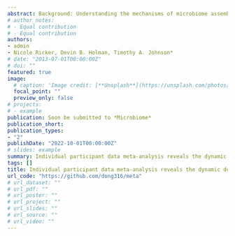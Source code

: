 ```yaml
---
abstract: Background: Understanding the mechanisms of microbiome assembly during host development is crucial for successful modulation of the gut microbiome in an attempt to regulate host health and growth. However, the constantly changing nature of the gut microbiota and previous incomplete characterization of the swine intestinal microbiome has likely contributed to inconsistent results in the regulation of host phenotype through microbial interventions as antibiotic alternatives. Previous cross-sectional comparisons or longitudinal investigations have examined large time intervals, which may overlook important dynamics of the swine gut microbiome that occur on a daily timescale. Detailed characterization of the swine gut microbiome through meta-analysis allows us to understand the dynamics of microbial community succession, as well as the transient and natural variations between timepoints and animals. Results: A total of 3,313 fecal samples from 349 pigs covering 60 time points (from birth to market age) from 14 publications from 2019 to 2021 were included in this meta-analysis. Raw sequences were analyzed with QIIME2 (2021.11) and a closed-reference OTU picking approach was used. Alpha diversity, measured by Faith’s phylogenetic diversity, Pielou’s evenness, Shannon diversity index, and the number of observed OTUs, continuously increased during early stages of animal growth and increased more slowly in the following stages. Linear mixed-effects model indicated that pig age, rather than dietary treatment played the most important role in the progression of microbial diversity and richness. Beta regression analysis based on relative abundances revealed that more microbial taxa were recruited while fewer were excluded by the gut microbiome. The microbial community structure also changed significantly between days at early ages and became more similar as pigs aged, as revealed by beta dissimilarity or distance matrixes. Dirichlet multinomial mixtures analysis supported a gradient microbial cluster strategy in analyzing longitudinal pig fecal samples and we found that the samples from the growing and finishing periods clustered into 4 main groups while early samples spread into all 10 clusters. Random forest regression identified 30 OTUs as potential biomarkers in modeling the swine gut microbiome development and the prediction models performed better in early stages with highly variable community configurations. External validation proved the generalization and benchmarking role of our models in application to future microbiome studies conducted in suckling and weaning pigs. Conclusions: Our study described the swine gut microbiome development at high resolution by combining multiple datasets. We observed an age-dependent assembly pattern of the swine gut microbiome with a developmental phase at early ages and a stabilization phase at later ages. Shorter time intervals and a wider range of data sources can provide a clearer understanding of the gut microbiota colonization and succession and their associations with pig growth and development. The rapidly changing microbiome of suckling and weaning pigs implies potential time targets for growth and health regulation through gut microbiome manipulation. 
# author_notes:
# - Equal contribution
# - Equal contribution
authors:
- admin
- Nicole Ricker, Devin B. Holman, Timothy A. Johnson*
# date: "2013-07-01T00:00:00Z"
# doi: ""
featured: true
image:
  # caption: 'Image credit: [**Unsplash**](https://unsplash.com/photos/pLCdAaMFLTE)'
  focal_point: ""
  preview_only: false
# projects:
# - example
publication: Soon be submitted to *Microbiome*
publication_short:
publication_types:
- "2"
publishDate: "2022-10-01T00:00:00Z"
# slides: example
summary: Individual participant data meta-analysis reveals the dynamic development of the gut microbiome in commercial pigs.
tags: []
title: Individual participant data meta-analysis reveals the dynamic development of the gut microbiome in commercial pigs
url_code: "https://github.com/dong316/meta"
# url_dataset: ""
# url_pdf: ""
# url_poster: ""
# url_project: ""
# url_slides: ""
# url_source: ""
# url_video: ""
---
```


